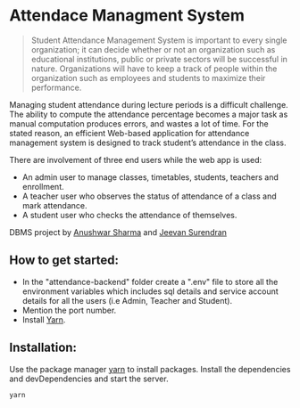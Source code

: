 Attendace Managment System
=========================

> Student Attendance Management System is important to every single organization; it
> can decide whether or not an organization such as educational institutions, public or
> private sectors will be successful in nature. Organizations will have to keep a track of
> people within the organization such as employees and students to maximize their
> performance.

Managing student attendance during lecture periods is a difficult challenge. The ability to
compute the attendance percentage becomes a major task as manual computation produces
errors, and wastes a lot of time. For the stated reason, an efficient Web-based application
for attendance management system is designed to track student’s attendance in the class.

There are involvement of three end users while the web app is used:
- An admin user to manage classes, timetables, students, teachers and enrollment.
- A teacher user who observes the status of attendance of a class and mark attendance. 
- A student user who checks the attendance of themselves.

DBMS project by [Anushwar Sharma](https://github.com/Anushwar) and [Jeevan Surendran](https://github.com/jeevansurendran)

## How to get started:
- In the "attendance-backend" folder create a ".env" file to store all the environment variables which includes sql details and service account details for all the users (i.e Admin, Teacher and Student).
- Mention the port number.
- Install [Yarn](https://yarnpkg.com/).
## Installation:

Use the package manager [yarn](https://yarnpkg.com/) to install packages.
Install the dependencies and devDependencies and start the server.

```bash
yarn
```
